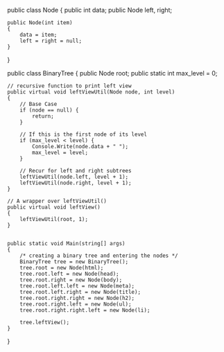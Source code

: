 
public class Node {
	public int data;
	public Node left, right;

	public Node(int item)
	{
		data = item;
		left = right = null;
	}
}

public class BinaryTree {
	public Node root;
	public static int max_level = 0;

	// recursive function to print left view
	public virtual void leftViewUtil(Node node, int level)
	{
		// Base Case
		if (node == null) {
			return;
		}

		// If this is the first node of its level
		if (max_level < level) {
			Console.Write(node.data + " ");
			max_level = level;
		}

		// Recur for left and right subtrees
		leftViewUtil(node.left, level + 1);
		leftViewUtil(node.right, level + 1);
	}

	// A wrapper over leftViewUtil()
	public virtual void leftView()
	{
		leftViewUtil(root, 1);
	}

	
	public static void Main(string[] args)
	{
		/* creating a binary tree and entering the nodes */
		BinaryTree tree = new BinaryTree();
		tree.root = new Node(html);
		tree.root.left = new Node(head);
		tree.root.right = new Node(body);
		tree.root.left.left = new Node(meta);
		tree.root.left.right = new Node(title);
		tree.root.right.right = new Node(h2);
		tree.root.right.left = new Node(ul);
		tree.root.right.right.left = new Node(li);

		tree.leftView();
	}
}

